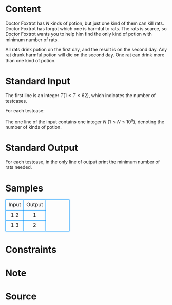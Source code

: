 
# Content

Doctor Foxtrot has $N$ kinds of potion, but just one kind of them can kill rats. Doctor Foxtrot has forgot which one is harmful to rats. The rats is scarce, so Doctor Foxtrot wants you to help him find the only kind of potion with minimum number of rats.

All rats drink potion on the first day, and the result is on the second day. Any rat drunk harmful potion will die on the second day. One rat can drink more than one kind of potion.

# Standard Input

The first line is an integer $T$($1 \leq T \leq 62$), which indicates the number of testcases.

For each testcase:

The one line of the input contains one integer $N$ ($1 \leq N \leq 10^9$), denoting the number of kinds of potion.

# Standard Output

For each testcase, in the only line of output print the minimum number of rats needed.

# Samples

<style>
        table,table tr th, table tr td { border:1px solid #0094ff; }
        table { width: 200px; min-height: 25px; line-height: 25px; text-align: center; border-collapse: collapse;}   
    </style>
<table>
	<tr>
		<td>Input</td>
		<td>Output</td>
	</tr>
<tr><td>1
2</td><td>1</td></tr><tr><td>1
3</td><td>2</td></tr></table>


# Constraints



# Note



# Source


